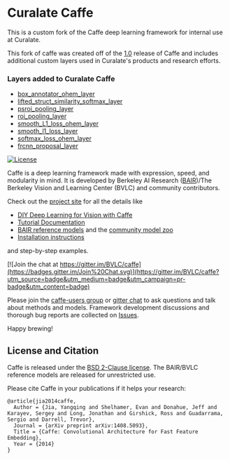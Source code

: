 # Curalate Caffe

This is a custom fork of the Caffe deep learning framework for internal use at Curalate.

This fork of caffe was created off of the [1.0](https://github.com/BVLC/caffe/releases/tag/1.0) release of Caffe and includes additional custom layers used in Curalate's products and research efforts.

### Layers added to Curalate Caffe
- [box_annotator_ohem_layer](https://github.com/curalate/caffe/pull/2)
- [lifted_struct_similarity_softmax_layer](https://github.com/curalate/caffe/pull/11)
- [psroi_pooling_layer](https://github.com/curalate/caffe/pull/2)
- [roi_pooling_layer](https://github.com/curalate/caffe/pull/2)
- [smooth_L1_loss_ohem_layer](https://github.com/curalate/caffe/pull/2)
- [smooth_l1_loss_layer](https://github.com/curalate/caffe/pull/2)
- [softmax_loss_ohem_layer](https://github.com/curalate/caffe/pull/2)
- [frcnn_proposal_layer](https://github.com/curalate/caffe/pull/12)

[![License](https://img.shields.io/badge/license-BSD-blue.svg)](LICENSE)

Caffe is a deep learning framework made with expression, speed, and modularity in mind.
It is developed by Berkeley AI Research ([BAIR](http://bair.berkeley.edu))/The Berkeley Vision and Learning Center (BVLC) and community contributors.

Check out the [project site](http://caffe.berkeleyvision.org) for all the details like

- [DIY Deep Learning for Vision with Caffe](https://docs.google.com/presentation/d/1UeKXVgRvvxg9OUdh_UiC5G71UMscNPlvArsWER41PsU/edit#slide=id.p)
- [Tutorial Documentation](http://caffe.berkeleyvision.org/tutorial/)
- [BAIR reference models](http://caffe.berkeleyvision.org/model_zoo.html) and the [community model zoo](https://github.com/BVLC/caffe/wiki/Model-Zoo)
- [Installation instructions](http://caffe.berkeleyvision.org/installation.html)

and step-by-step examples.

[![Join the chat at https://gitter.im/BVLC/caffe](https://badges.gitter.im/Join%20Chat.svg)](https://gitter.im/BVLC/caffe?utm_source=badge&utm_medium=badge&utm_campaign=pr-badge&utm_content=badge)

Please join the [caffe-users group](https://groups.google.com/forum/#!forum/caffe-users) or [gitter chat](https://gitter.im/BVLC/caffe) to ask questions and talk about methods and models.
Framework development discussions and thorough bug reports are collected on [Issues](https://github.com/BVLC/caffe/issues).

Happy brewing!

## License and Citation

Caffe is released under the [BSD 2-Clause license](https://github.com/BVLC/caffe/blob/master/LICENSE).
The BAIR/BVLC reference models are released for unrestricted use.

Please cite Caffe in your publications if it helps your research:

    @article{jia2014caffe,
      Author = {Jia, Yangqing and Shelhamer, Evan and Donahue, Jeff and Karayev, Sergey and Long, Jonathan and Girshick, Ross and Guadarrama, Sergio and Darrell, Trevor},
      Journal = {arXiv preprint arXiv:1408.5093},
      Title = {Caffe: Convolutional Architecture for Fast Feature Embedding},
      Year = {2014}
    }
